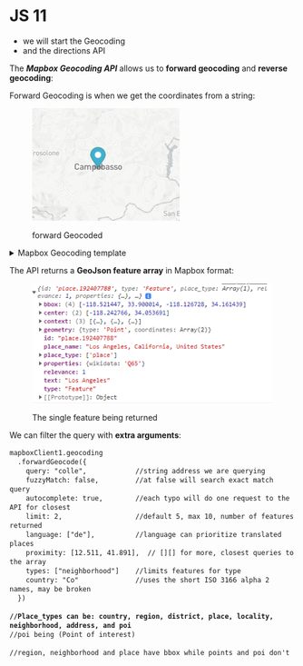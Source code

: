 # JS 11

* we will start the Geocoding
* and the directions API

The _**Mapbox Geocoding API**_ allows us to **forward geocoding** and **reverse geocoding**:

Forward Geocoding is when we get the coordinates from a string:

<figure><img src="../.gitbook/assets/forwardGeocoding.png" alt=""><figcaption><p>forward Geocoded</p></figcaption></figure>

<details>

<summary>Mapbox Geocoding template</summary>

```
//The forward geocoding query type is composed by

mapboxgl.accessToken =
"pk.eyJ1IjoibWlzdGVybGludXgiLCJhIjoiY2tnams0OGtzMDhqejJ4bGxmdWhia255YSJ9.htJI3nLHJoB62eOycK9KMA";

//we add the SDK accesscode
const mapboxClient = mapboxSdk({ accessToken: mapboxgl.accessToken });

mapboxClient.geocoding
 //here we put the arguments of the query
  .forwardGeocode({
    query: 'Campobasso',
  })
  .send()
  .then((response) => {
  if (
    !response ||
    !response.body ||
    !response.body.features ||
    !response.body.features.length
  ) {
    console.error('Invalid response:');
    console.error(response);
    return;
  }
  
  console.log( response.body.features ) 
});

```

</details>

The API returns a **GeoJson feature array** in Mapbox format:

<figure><img src="../.gitbook/assets/Thirdlevel.PNG" alt=""><figcaption><p>The single feature being returned</p></figcaption></figure>

We can filter the query with **extra arguments**:

<pre><code>mapboxClient1.geocoding
  .forwardGeocode({
    query: "colle",            //string address we are querying 
    fuzzyMatch: false,         //at false will search exact match query
    autocomplete: true,        //each typo will do one request to the API for closest
    limit: 2,                  //default 5, max 10, number of features returned
    language: ["de"],          //language can prioritize translated places
    proximity: [12.511, 41.891],  // [][] for more, closest queries to the array
    types: ["neighborhood"]    //limits features for type
    country: "Co"              //uses the short ISO 3166 alpha 2 names, may be broken
  })

<strong>//Place_types can be: country, region, district, place, locality, neighborhood, address, and poi
</strong>//poi being (Point of interest)

//region, neighborhood and place have bbox while points and poi don't
</code></pre>






